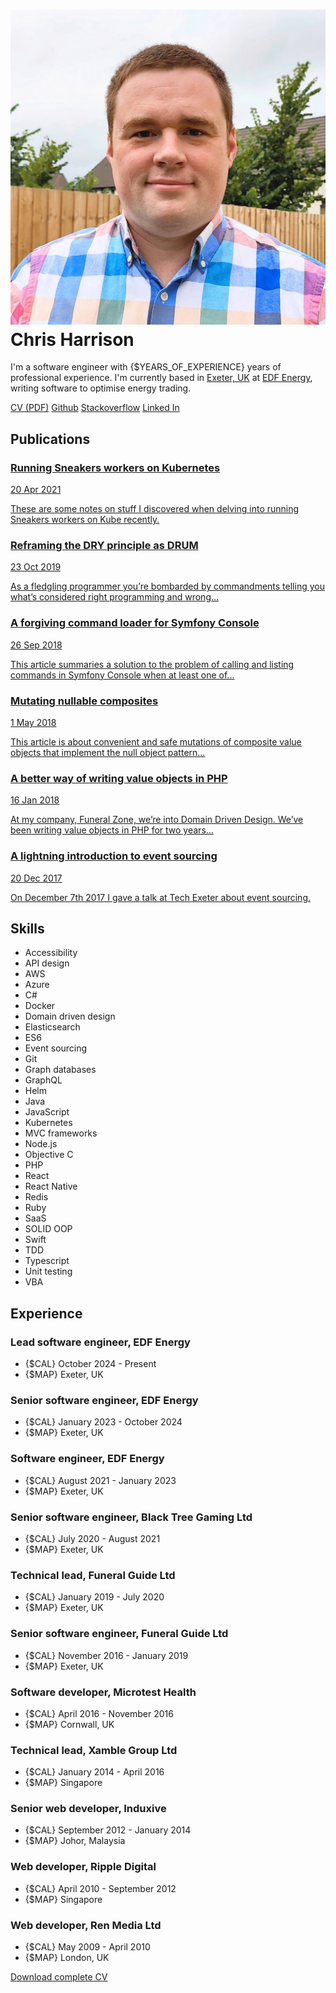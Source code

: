 # ![Chris Harrison](img/profile.jpg "Chris Harrison") Chris Harrison

<section>

<p id="shout-out" markdown="1">

I'm a software engineer with {$YEARS_OF_EXPERIENCE} years of professional experience.
I'm currently based in [Exeter, UK](https://www.flickr.com/photos/131736056@N05/35240658905) at [EDF Energy](https://edfenergy.com), writing software to optimise energy trading.

</p>

<nav id="buttons">
    <a href="chris-harrison-cv.pdf" target="_blank" class="ink-button"><i class="fa fa-download" aria-hidden="true"></i> CV (PDF)</a>
    <a href="https://github.com/chrisharrison" target="_blank" class="ink-button"><i class="fa fa-github" aria-hidden="true"></i> Github</a>
    <a href="https://stackoverflow.com/users/198123/chris-harrison" target="_blank" class="ink-button"><i class="fa fa-stack-overflow" aria-hidden="true"></i> Stackoverflow</a>
    <a href="https://linkedin.com/in/chris-harrison" target="_blank" class="ink-button"><i class="fa fa-linkedin-square" aria-hidden="true"></i> Linked In</a>
</nav>

</section>

<section id="publications" markdown="1">

## Publications

<div id="publication-list">

<div id="publication">
<a markdown="1" href="https://c-harrison.medium.com/running-sneakers-workers-on-kubernetes-f833126fef39" target="_blank">

### Running Sneakers workers on Kubernetes

20 Apr 2021

These are some notes on stuff I discovered when delving into running Sneakers workers on Kube recently.

</a>
</div>

<div id="publication">
<a markdown="1" href="https://c-harrison.medium.com/reframing-the-dry-principle-as-drum-b5fad0635408" target="_blank">

### Reframing the DRY principle as DRUM

23 Oct 2019

As a fledgling programmer you’re bombarded by commandments telling you what’s considered right programming and wrong...

</a>
</div>

<div id="publication">
<a markdown="1" href="https://c-harrison.medium.com/a-forgiving-command-loader-for-symfony-console-171dac5678a1" target="_blank">

### A forgiving command loader for Symfony Console

26 Sep 2018

This article summaries a solution to the problem of calling and listing commands in Symfony Console when at least one of...

</a>
</div>

<div id="publication">
<a markdown="1" href="https://c-harrison.medium.com/mutating-nullable-composites-198d6ff2d551" target="_blank">

### Mutating nullable composites

1 May 2018

This article is about convenient and safe mutations of composite value objects that implement the null object pattern...

</a>
</div>

<div id="publication">
<a markdown="1" href="https://c-harrison.medium.com/a-better-way-of-writing-value-objects-in-php-d4e224de133" target="_blank">

### A better way of writing value objects in PHP

16 Jan 2018

At my company, Funeral Zone, we’re into Domain Driven Design. We’ve been writing value objects in PHP for two years...

</a>
</div>

<div id="publication">
<a markdown="1" href="https://c-harrison.medium.com/a-lightning-introduction-to-event-sourcing-455cac8da05d" target="_blank">

### A lightning introduction to event sourcing

20 Dec 2017

On December 7th 2017 I gave a talk at Tech Exeter about event sourcing.

</a>
</div>

</div>

</section>

<section id="skills" markdown="1">

## Skills

* Accessibility
* API design
* AWS
* Azure
* C#
* Docker
* Domain driven design
* Elasticsearch
* ES6
* Event sourcing
* Git
* Graph databases
* GraphQL
* Helm
* Java
* JavaScript
* Kubernetes
* MVC frameworks
* Node.js
* Objective C
* PHP
* React
* React Native
* Redis
* Ruby
* SaaS
* SOLID OOP
* Swift
* TDD
* Typescript
* Unit testing
* VBA

</section>

<section id="experience" markdown="1">

## Experience

### Lead software engineer, EDF Energy
* {$CAL} October 2024 - Present
* {$MAP} Exeter, UK

### Senior software engineer, EDF Energy
* {$CAL} January 2023 - October 2024
* {$MAP} Exeter, UK

### Software engineer, EDF Energy
* {$CAL} August 2021 - January 2023
* {$MAP} Exeter, UK

### Senior software engineer, Black Tree Gaming Ltd

* {$CAL} July 2020 - August 2021
* {$MAP} Exeter, UK

### Technical lead, Funeral Guide Ltd

* {$CAL} January 2019 - July 2020
* {$MAP} Exeter, UK

### Senior software engineer, Funeral Guide Ltd

* {$CAL} November 2016 - January 2019
* {$MAP} Exeter, UK

### Software developer, Microtest Health

* {$CAL} April 2016 - November 2016
* {$MAP} Cornwall, UK

### Technical lead, Xamble Group Ltd

* {$CAL} January 2014 - April 2016
* {$MAP} Singapore

### Senior web developer, Induxive

* {$CAL} September 2012 - January 2014
* {$MAP} Johor, Malaysia

### Web developer, Ripple Digital

* {$CAL} April 2010 - September 2012
* {$MAP} Singapore

### Web developer, Ren Media Ltd

* {$CAL} May 2009 - April 2010
* {$MAP} London, UK

<p><a href="chris-harrison-cv.pdf" target="_blank" class="ink-button"><i class="fa fa-download" aria-hidden="true"></i> Download complete CV</a></p>

</section>
